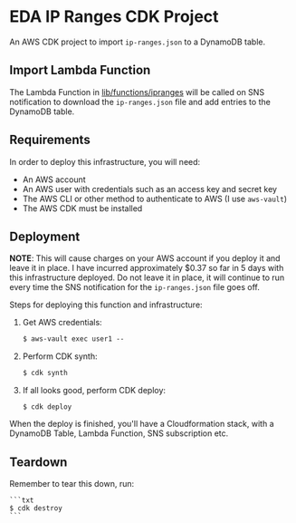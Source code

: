 # EDA IP Ranges CDK Project

An AWS CDK project to import `ip-ranges.json` to a DynamoDB table.

## Import Lambda Function

The Lambda Function in [lib/functions/ipranges](lib/functions/ipranges/) will be
called on SNS notification to download the `ip-ranges.json` file and add entries
to the DynamoDB table.

## Requirements

In order to deploy this infrastructure, you will need:

* An AWS account
* An AWS user with credentials such as an access key and secret key
* The AWS CLI or other method to authenticate to AWS (I use `aws-vault`)
* The AWS CDK must be installed

## Deployment

**NOTE**: This will cause charges on your AWS account if you deploy it and leave
it in place. I have incurred approximately $0.37 so far in 5 days with this
infrastructure deployed. Do not leave it in place, it will continue to run every
time the SNS notification for the `ip-ranges.json` file goes off.

Steps for deploying this function and infrastructure:

1. Get AWS credentials:

    ```txt
    $ aws-vault exec user1 --
    ```

2. Perform CDK synth:

    ```txt
    $ cdk synth
    ```

3. If all looks good, perform CDK deploy:

    ```text
    $ cdk deploy
    ```

When the deploy is finished, you'll have a Cloudformation stack, with a DynamoDB
Table, Lambda Function, SNS subscription etc.

## Teardown

Remember to tear this down, run:

    ```txt
    $ cdk destroy
    ```
